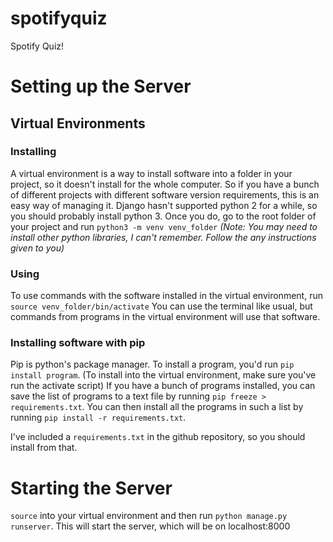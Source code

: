 # spotifyquiz
Spotify Quiz!

# Setting up the Server
## Virtual Environments

### Installing
A virtual environment is a way to install software into a folder in your project, so it doesn't install for the whole computer. So if you have a bunch of different projects with different software version requirements, this is an easy way of managing it.
Django hasn't supported python 2 for a while, so you should probably install python 3.
Once you do, go to the root folder of your project and run `python3 -m venv venv_folder`
*(Note: You may need to install other python libraries, I can't remember. Follow the any instructions given to you)*

### Using
To use commands with the software installed in the virtual environment, run `source venv_folder/bin/activate` You can use the terminal like usual, but commands from programs in the virtual environment will use that software.

### Installing software with pip
Pip is python's package manager. To install a program, you'd run `pip install program`. (To install into the virtual environment, make sure you've run the activate script)
If you have a bunch of programs installed, you can save the list of programs to a text file by running `pip freeze > requirements.txt`. You can then install all the programs in such a list by running `pip install -r requirements.txt`.

I've included a `requirements.txt` in the github repository, so you should install from that.


# Starting the Server
`source` into your virtual environment and then run `python manage.py runserver`. This will start the server, which will be on localhost:8000

